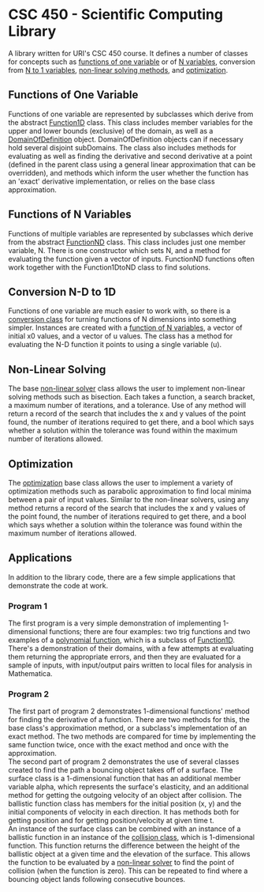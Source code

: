 # CSC 450 - Scientific Computing Library

A library written for URI's CSC 450 course. It defines a number of classes for concepts such as [functions of one variable](#function1D) or of [N variables](#functionND), conversion from [N to 1 variables](#function1DtoND), [non-linear solving methods](#non-linear-solving), and [optimization](#optimization).



<a id="function1D"></a>
## Functions of One Variable
Functions of one variable are represented by subclasses which derive from the abstract [Function1D](csc450lib/SDK/Headers/Function1D.h) class. This class includes member variables for the upper and lower bounds (exclusive) of the domain, as well as a [DomainOfDefinition](csc450lib/SDK/Headers/DomainOfDefinition.h) object. DomainOfDefinition objects can if necessary hold several disjoint subDomains. The class also includes methods for evaluating as well as finding the derivative and second derivative at a point (defined in the parent class using a general linear approximation that can be overridden), and methods which inform the user whether the function has an 'exact' derivative implementation, or relies on the base class approximation.


<a id="functionND"></a>
## Functions of N Variables
Functions of multiple variables are represented by subclasses which derive from the abstract [FunctionND](csc450lib/SDK/Headers/FunctionND.h) class. This class includes just one member variable, N. There is one constructor which sets N, and a method for evaluating the function given a vector of inputs. FunctionND functions often work together with the Function1DtoND class to find solutions.


<a id="function1DtoND"></a>
## Conversion N-D to 1D
Functions of one variable are much easier to work with, so there is a [conversion class](csc450lib/SDK/Headers/Function1DfromND.h) for turning functions of N dimensions into something simpler. Instances are created with a [function of N variables](csc450lib/SDK/Headers/FunctionND.h), a vector of initial x0 values, and a vector of u values. The class has a method for evaluating the N-D function it points to using a single variable (u).


<a id="NLS"></a>
## Non-Linear Solving
The base [non-linear solver](csc450lib/SDK/Headers/NonLinearSolver1D.h) class allows the user to implement non-linear solving methods such as bisection. Each takes a function, a search bracket, a maximum number of iterations, and a tolerance. Use of any method will return a record of the search that includes the x and y values of the point found, the number of iterations required to get there, and a bool which says whether a solution within the tolerance was found within the maximum number of iterations allowed.


<a id="optimization"></a>
## Optimization
The [optimization](csc450lib/SDK/Headers/Optimizer1D.h) base class allows the user to implement a variety of optimization methods such as parabolic approximation to find local minima between a pair of input values. Similar to the non-linear solvers, using any method returns a record of the search that includes the x and y values of the point found, the number of iterations required to get there, and a bool which says whether a solution within the tolerance was found within the maximum number of iterations allowed.


<a id="applications"></a>
## Applications
In addition to the library code, there are a few simple applications that demonstrate the code at work.

<a id="prog1"></a>
### Program 1
The first program is a very simple demonstration of implementing 1-dimensional functions; there are four examples: two trig functions and two examples of a [polynomial function](csc450lib/SDK/Headers/PolynomialFunction1D.h), which is a subclass of [Function1D](csc450lib/SDK/Headers/Function1D.h). There's a demonstration of their domains, with a few attempts at evaluating them returning the appropriate errors, and then they are evaluated for a sample of inputs, with input/output pairs written to local files for analysis in Mathematica.

<a id="prog2"></a>
### Program 2
The first part of program 2 demonstrates 1-dimensional functions' method for finding the derivative of a function. There are two methods for this, the base class's approximation method, or a subclass's implementation of an exact method. The two methods are compared for time by implementing the same function twice, once with the exact method and once with the approximation.  
The second part of program 2 demonstrates the use of several classes created to find the path a bouncing object takes off of a surface. The surface class is a 1-dimensional function that has an additional member variable alpha, which represents the surface's elasticity, and an additional method for getting the outgoing velocity of an object after collision. The ballistic function class has members for the initial position (x, y) and the initial components of velocity in each direction. It has methods both for getting position and for getting position/velocity at given time t.  
An instance of the surface class can be combined with an instance of a ballistic function in an instance of the [collision class](csc450lib/SDK/Headers/CollisionProblem.h), which is 1-dimensional function. This function returns the difference between the height of the ballistic object at a given time and the elevation of the surface. This allows the function to be evaluated by a [non-linear solver](csc450lib/SDK/Headers/NonLinearSolver1D.h) to find the point of collision (when the function is zero). This can be repeated to find where a bouncing object lands following consecutive bounces.

<!--
<a id="prog3"></a>
### Program 3

-->
<!--
<a id="prog4"></a>
### Program 4

-->